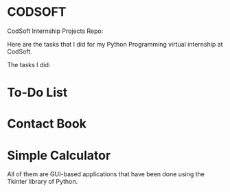 # CODSOFT
CodSoft Internship Projects Repo:

Here are the tasks that I did for my Python Programming virtual internship at CodSoft.

The tasks I did:
# To-Do List
# Contact Book
# Simple Calculator

All of them are GUI-based applications that have been done using the Tkinter library of Python.
